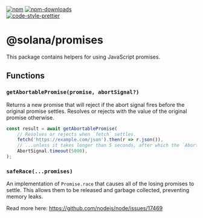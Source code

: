 [![npm][npm-image]][npm-url]
[![npm-downloads][npm-downloads-image]][npm-url]
<br />
[![code-style-prettier][code-style-prettier-image]][code-style-prettier-url]

[code-style-prettier-image]: https://img.shields.io/badge/code_style-prettier-ff69b4.svg?style=flat-square
[code-style-prettier-url]: https://github.com/prettier/prettier
[npm-downloads-image]: https://img.shields.io/npm/dm/@solana/promises?style=flat
[npm-image]: https://img.shields.io/npm/v/@solana/promises?style=flat
[npm-url]: https://www.npmjs.com/package/@solana/promises

# @solana/promises

This package contains helpers for using JavaScript promises.

## Functions

### `getAbortablePromise(promise, abortSignal?)`

Returns a new promise that will reject if the abort signal fires before the original promise settles. Resolves or rejects with the value of the original promise otherwise.

```ts
const result = await getAbortablePromise(
    // Resolves or rejects when `fetch` settles.
    fetch('https://example.com/json').then(r => r.json()),
    // ...unless it takes longer than 5 seconds, after which the `AbortSignal` is triggered.
    AbortSignal.timeout(5000),
);
```

### `safeRace(...promises)`

An implementation of `Promise.race` that causes all of the losing promises to settle. This allows them to be released and garbage collected, preventing memory leaks.

Read more here: https://github.com/nodejs/node/issues/17469
